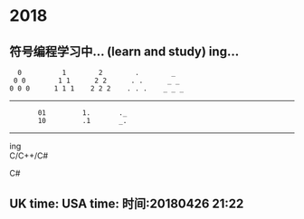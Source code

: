 # 2018

符号编程学习中...
(learn and study) ing...
---------------------------------------

      0          1        2        .        _
     0 0        1 1      2 2      . .      _ _
    0 0 0      1 1 1    2 2 2    . . .    _ _ _
 
---------------------------------------        
           
           01         1.       ._
           10         .1       _.

---------------------------------------








ing </Br>
C/C++/C#</Br>

C#</Br>


UK time:
USA time:
时间:20180426 21:22
---------------------------------------
